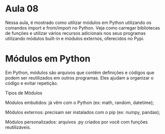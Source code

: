 # Aula 08
Nessa aula, é mostrado como utilizar módulos em Python utilizando os comandos import e from/import no Python. Veja como carregar bibliotecas de funções e utilizar vários recursos adicionais nos seus programas utilizando módulos built-in e módulos externos, oferecidos no Pypi.

# Módulos em Python
Em Python, módulos são arquivos que contêm definições e códigos que podem ser reutilizados em outros programas. Eles ajudam a organizar o código e evitar repetição.

Tipos de Módulos

Módulos embutidos: já vêm com o Python (ex: math, random, datetime);

Módulos externos: precisam ser instalados com o pip (ex: numpy, pandas);

Módulos personalizados: arquivos .py criados por você com funções reutilizáveis.
